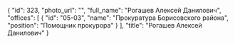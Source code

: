 {
    "id": 323,
    "photo_url": "",
    "full_name": "Рогашев Алексей Данилович",
    "offices": [
        {
            "id": "05-03",
            "name": "Прокуратура Борисовского района",
            "position": "Помощник прокурора"
        }
    ],
    "title": "Рогашев Алексей Данилович"
}